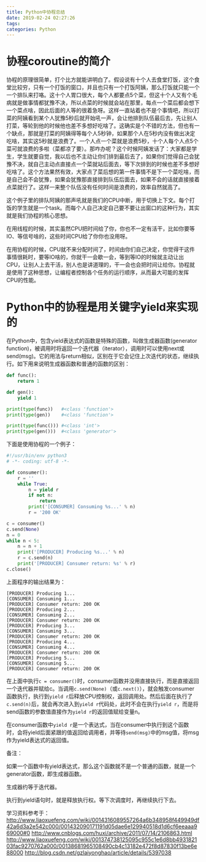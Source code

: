 ```yaml
---
title: Python中协程总结
date: 2019-02-24 02:27:26
tags:
categories: Python
---
```


# 协程coroutine的简介

协程的原理很简单，打个比方就能讲明白了。假设说有十个人去食堂打饭，这个食堂比较穷，只有一个打饭的窗口，并且也只有一个打饭阿姨，那么打饭就只能一个一个排队来打咯。这十个人胃口很大，每个人都要点5个菜，但这十个人又有个毛病就是做事情都犹豫不决，所以点菜的时候就会站在那里，每点一个菜后都会想下一个菜点啥，因此后面的人等的很着急呀。这样一直站着也不是个事情吧，所以打菜的阿姨看到某个人犹豫5秒后就开始吼一声，会让他排到队伍最后去，先让别人打菜，等轮到他的时候他也差不多想好吃啥了。这确实是个不错的方法，但也有一个缺点，那就是打菜的阿姨得等每个人5秒钟，如果那个人在5秒内没有做出决定吃啥，其实这5秒就是浪费了。一个人点一个菜就是浪费5秒，十个人每个人点5个菜可就浪费的多啦（菜都凉了要）。那咋办呢？这个时候阿姨发话了：大家都是学生，学生就要自觉，我以后也不主动让你们排到最后去了，如果你们觉得自己会犹豫不决，就自己主动点直接点一个菜就站后面去，等下次排到的时候也差不多想好吃啥了。这个方法果然有效，大家点了菜后想的第一件事情不是下一个菜吃啥，而是自己会不会犹豫，如果会犹豫那直接排到队伍后面去，如果不会的话就直接接着点菜就行了。这样一来整个队伍没有任何时间是浪费的，效率自然就高了。

这个例子里的排队阿姨的那声吼就是我们的CPU中断，用于切换上下文。每个打饭的学生就是一个task。而每个人自己决定自己要不要让出窗口的这种行为，其实就是我们协程的核心思想。

在用线程的时候，其实虽然CPU把时间给了你，你也不一定有活干，比如你要等IO、等信号啥的，这些时间CPU给了你你也没用呀。

在用协程的时候，CPU就不来分配时间了，时间由你们自己决定，你觉得干这件事情很耗时，要等IO啥的，你就干一会歇一会，等到等IO的时候就主动让出CPU，让别人上去干活，别人也是讲道理的，干一会也会把时间让给你。协程就是使用了这种思想，让编程者控制各个任务的运行顺序，从而最大可能的发挥CPU的性能。

# Python中的协程是用关键字yield来实现的

在Python中，包含yield表达式的函数是特殊的函数，叫做生成器函数(generator function)，被调用时将返回一个迭代器（iterator），调用时可以使用next或send(msg)。它的用法与return相似，区别在于它会记住上次迭代的状态，继续执行。如下用来说明生成器函数和普通的函数的区别：

```python
def func():
    return 1

def gen():
    yield 1

print(type(func))   #<class 'function'>
print(type(gen))    #<class 'function'>

print(type(func())) #<class 'int'>
print(type(gen()))  #<class 'generator'>
```

下面是使用协程的一个例子：

```python
#!/usr/bin/env python3
# -*- coding: utf-8 -*-

def consumer():
    r = ''
    while True:
        n = yield r
        if not n:
            return
        print('[CONSUMER] Consuming %s...' % n)
        r = '200 OK'

c = consumer()
c.send(None)
n = 0
while n < 5:
    n = n + 1
    print('[PRODUCER] Producing %s...' % n)
    r = c.send(n)
    print('[PRODUCER] Consumer return: %s' % r)
c.close()
```

上面程序的输出结果为：

```text
[PRODUCER] Producing 1...
[CONSUMER] Consuming 1...
[PRODUCER] Consumer return: 200 OK
[PRODUCER] Producing 2...
[CONSUMER] Consuming 2...
[PRODUCER] Consumer return: 200 OK
[PRODUCER] Producing 3...
[CONSUMER] Consuming 3...
[PRODUCER] Consumer return: 200 OK
[PRODUCER] Producing 4...
[CONSUMER] Consuming 4...
[PRODUCER] Consumer return: 200 OK
[PRODUCER] Producing 5...
[CONSUMER] Consuming 5...
[PRODUCER] Consumer return: 200 OK
```

在上面中执行`c = consumer()`时，consumer函数并没用直接执行，而是直接返回一个迭代器并赋给c。当调用`c.send(None)`（或`c.next()`），就会触发consumer函数执行，执行到`yield r`后释放CPU控制权，返回调用处。然后后面在执行了`c.send(n)`后，就会再次进入到`yield r`代码处，此时不会在执行`yield r`，而是将send函数的参数值直接作为`yield r`的返回值赋给变量n。

在consumer函数中`yield r`是一个表达式，当在consumer中执行到这个函数时，会将yield后面紧跟的值返回给调用者，并等待`send(msg)`中的msg值，将msg作为yield表达式的返回值。

备注：

如果一个函数中有yield表达式，那么这个函数就不是一个普通的函数，就是一个generator函数，即生成器函数。

生成器约等于迭代器。

执行到yield语句时，就是释放执行权。等下次调度时，再继续执行下去。

学习资料参考于：
http://www.liaoxuefeng.com/wiki/0014316089557264a6b348958f449949df42a6d3a2e542c000/001432090171191d05dae6e129940518d1d6cf6eeaaa969000#0
http://www.cnblogs.com/huxi/archive/2011/07/14/2106863.html
http://www.liaoxuefeng.com/wiki/001374738125095c955c1e6d8bb493182103fac9270762a000/00138681965108490cb4c13182e472f8d87830f13be6e88000
http://blog.csdn.net/gzlaiyonghao/article/details/5397038
